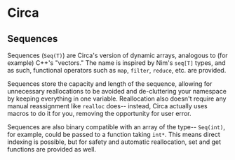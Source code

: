 # Circa

## Sequences

Sequences (`Seq(T)`) are Circa's version of dynamic arrays, analogous to
(for example) C++'s "vectors." The name is inspired by Nim's `seq[T]` types,
and as such, functional operators such as `map`, `filter`, `reduce`, etc. are
provided.

Sequences store the capacity and length of the sequence, allowing for
unnecessary reallocations to be avoided and de-cluttering your namespace by
keeping everything in one variable. Reallocation also doesn't require any
manual reassignment like `realloc` does-- instead, Circa actually uses macros
to do it for you, removing the opportunity for user error.

Sequences are also binary compatible with an array of the type-- `Seq(int)`,
for example, could be passed to a function taking `int*`. This means direct
indexing is possible, but for safety and automatic reallocation, set and get
functions are provided as well.
